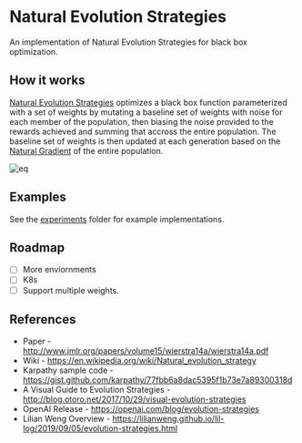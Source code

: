 # Natural Evolution Strategies
An implementation of Natural Evolution Strategies for black box optimization.

## How it works
[Natural Evolution Strategies](http://www.jmlr.org/papers/volume15/wierstra14a/wierstra14a.pdf) optimizes a black box function parameterized with a set of weights by mutating a baseline 
set of weights with noise for each member of the population, then biasing the noise provided to the rewards achieved
and summing that accross the entire population. The baseline set of weights is then updated at each generation based on the 
[Natural Gradient](https://towardsdatascience.com/its-only-natural-an-excessively-deep-dive-into-natural-gradient-optimization-75d464b89dbb) of the 
entire population.

![eq](https://wikimedia.org/api/rest_v1/media/math/render/svg/61af6a537a386b327c5c1d88b82128ceabb08d6d)
## Examples
See the [experiments](./experiments) folder for example implementations.

## Roadmap
- [ ] More enviornments
- [ ] K8s
- [ ] Support multiple weights.

## References
- Paper - http://www.jmlr.org/papers/volume15/wierstra14a/wierstra14a.pdf
- Wiki - https://en.wikipedia.org/wiki/Natural_evolution_strategy
- Karpathy sample code - https://gist.github.com/karpathy/77fbb6a8dac5395f1b73e7a89300318d
- A Visual Guide to Evolution Strategies - http://blog.otoro.net/2017/10/29/visual-evolution-strategies
- OpenAI Release - https://openai.com/blog/evolution-strategies
- Lilian Weng Overview - https://lilianweng.github.io/lil-log/2019/09/05/evolution-strategies.html